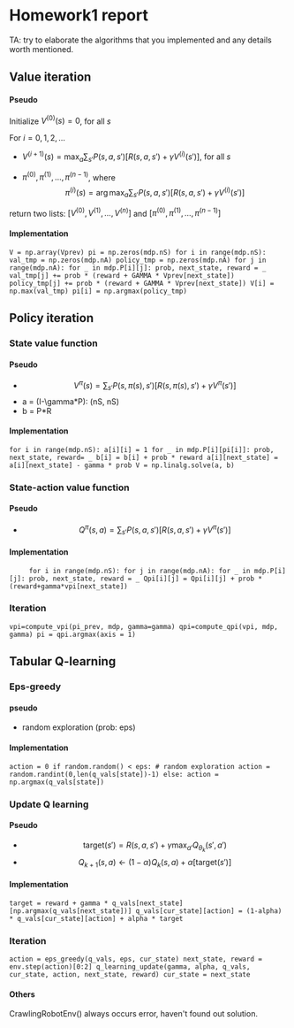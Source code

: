 # Homework1 report

TA: try to elaborate the algorithms that you implemented and any details worth mentioned.
## Value iteration
#### Pseudo
Initialize $V^{(0)}(s)=0$, for all $s$

For $i=0, 1, 2, \dots$
- $V^{(i+1)}(s) = \max_a \sum_{s'} P(s,a,s') [ R(s,a,s') + \gamma V^{(i)}(s')]$, for all $s$

-  $\pi^{(0)}, \pi^{(1)}, \dots, \pi^{(n-1)}$, where
       $$\pi^{(i)}(s) = \arg \max_a \sum_{s'} P(s,a,s') [ R(s,a,s') + \gamma V^{(i)}(s')]$$

 return two lists: $[V^{(0)}, V^{(1)}, \dots, V^{(n)}]$ and $[\pi^{(0)}, \pi^{(1)}, \dots, \pi^{(n-1)}]$
 
#### Implementation
`V = np.array(Vprev)
        pi = np.zeros(mdp.nS)
        for i in range(mdp.nS):
            val_tmp = np.zeros(mdp.nA)
            policy_tmp = np.zeros(mdp.nA)
            for j in range(mdp.nA):
                for _ in mdp.P[i][j]:
                    prob, next_state, reward = _
                    val_tmp[j] += prob * (reward + GAMMA * Vprev[next_state])
                    policy_tmp[j] += prob * (reward + GAMMA * Vprev[next_state])
                V[i] = np.max(val_tmp)
                pi[i] = np.argmax(policy_tmp)`

## Policy iteration
### State value function
#### Pseudo

- $$V^{\pi}(s) = \sum_{s'} P(s,\pi(s),s')[ R(s,\pi(s),s') + \gamma V^{\pi}(s')]$$
- a = (I-\gamma*P): (nS, nS)
- b = P*R

#### Implementation

`for i in range(mdp.nS):
        a[i][i] = 1
        for _ in mdp.P[i][pi[i]]:
            prob, next_state, reward= _
            b[i] = b[i] + prob * reward
            a[i][next_state] = a[i][next_state] - gamma * prob
    V = np.linalg.solve(a, b)`
    
### State-action value function
#### Pseudo
- $$Q^{\pi}(s, a) = \sum_{s'} P(s,a,s')[ R(s,a,s') + \gamma V^{\pi}(s')]$$

#### Implementation
`    
    for i in range(mdp.nS):
        for j in range(mdp.nA):
            for _ in mdp.P[i][j]:
                prob, next_state, reward = _
                Qpi[i][j] = Qpi[i][j] + prob * (reward+gamma*vpi[next_state])`
                
### Iteration
`vpi=compute_vpi(pi_prev, mdp, gamma=gamma)
qpi=compute_qpi(vpi, mdp, gamma)
pi = qpi.argmax(axis = 1)`
                
                
## Tabular Q-learning
### Eps-greedy
#### pseudo
- random exploration (prob: eps)

#### Implementation
`action = 0
if random.random() < eps: # random exploration
    action = random.randint(0,len(q_vals[state])-1)
else:
    action = np.argmax(q_vals[state])`

### Update Q learning
#### Pseudo
- $$\textrm{target}(s') = R(s,a,s') + \gamma \max_{a'} Q_{\theta_k}(s',a')$$
- $$Q_{k+1}(s,a) \leftarrow (1-\alpha) Q_k(s,a) + \alpha \left[ \textrm{target}(s') \right]$$

#### Implementation
`target = reward + gamma * q_vals[next_state][np.argmax(q_vals[next_state])]
q_vals[cur_state][action] = (1-alpha) * q_vals[cur_state][action] + alpha * target`

### Iteration
`action = eps_greedy(q_vals, eps, cur_state)
next_state, reward = env.step(action)[0:2]
q_learning_update(gamma, alpha, q_vals, cur_state, action, next_state, reward)
cur_state = next_state`

#### Others
CrawlingRobotEnv() always occurs error, haven't found out solution.